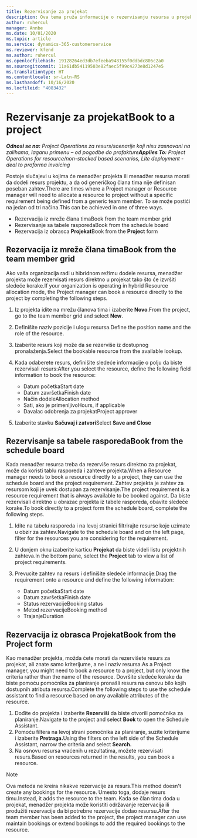 ```yaml
---
title: Rezervisanje za projekat
description: Ova tema pruža informacije o rezervisanju resursa u projekat.
author: ruhercul
manager: Annbe
ms.date: 10/01/2020
ms.topic: article
ms.service: dynamics-365-customerservice
ms.reviewer: kfend
ms.author: ruhercul
ms.openlocfilehash: 19128264ed3db7efeeba948155f0ddbdc806c2a0
ms.sourcegitcommit: 11a61db54119503e82faec5f99c4273e8d1247e5
ms.translationtype: HT
ms.contentlocale: sr-Latn-RS
ms.lasthandoff: 10/16/2020
ms.locfileid: "4083432"
---
```

# <a name="book-to-a-project"></a><span data-ttu-id="564f7-103">Rezervisanje za projekat</span><span class="sxs-lookup"><span data-stu-id="564f7-103">Book to a project</span></span>

<span data-ttu-id="564f7-104">_**Odnosi se na:** Project Operations za resurs/scenarije koji nisu zasnovani na zalihama, laganu primenu – od pogodbe do profakture_</span><span class="sxs-lookup"><span data-stu-id="564f7-104">_**Applies To:** Project Operations for resource/non-stocked based scenarios, Lite deployment - deal to proforma invoicing_</span></span>

<span data-ttu-id="564f7-105">Postoje slučajevi u kojima će menadžer projekta ili menadžer resursa morati da dodeli resurs projektu, a da od generičkog člana tima nije definisan poseban zahtev.</span><span class="sxs-lookup"><span data-stu-id="564f7-105">There are times where a Project manager or Resource manager will need to allocate a resource to project without a specific requirement being defined from a generic team member.</span></span> <span data-ttu-id="564f7-106">To se može postići na jedan od tri načina.</span><span class="sxs-lookup"><span data-stu-id="564f7-106">This can be achieved in one of three ways.</span></span>

- <span data-ttu-id="564f7-107">Rezervacija iz mreže člana tima</span><span class="sxs-lookup"><span data-stu-id="564f7-107">Book from the team member grid</span></span>
- <span data-ttu-id="564f7-108">Rezervisanje sa tabele rasporeda</span><span class="sxs-lookup"><span data-stu-id="564f7-108">Book from the schedule board</span></span>
- <span data-ttu-id="564f7-109">Rezervacija iz obrasca **Projekat**</span><span class="sxs-lookup"><span data-stu-id="564f7-109">Book from the **Project** form</span></span>

## <a name="book-from-the-team-member-grid"></a><span data-ttu-id="564f7-110">Rezervacija iz mreže člana tima</span><span class="sxs-lookup"><span data-stu-id="564f7-110">Book from the team member grid</span></span>

<span data-ttu-id="564f7-111">Ako vaša organizacija radi u hibridnom režimu dodele resursa, menadžer projekta može rezervisati resurs direktno u projekat tako što će izvršiti sledeće korake.</span><span class="sxs-lookup"><span data-stu-id="564f7-111">If your organization is operating in hybrid Resource allocation mode, the Project manager can book a resource directly to the project by completing the following steps.</span></span>

1. <span data-ttu-id="564f7-112">Iz projekta idite na mrežu članova tima i izaberite **Novo**.</span><span class="sxs-lookup"><span data-stu-id="564f7-112">From the project, go to the team member grid and select **New**.</span></span>
2. <span data-ttu-id="564f7-113">Definišite naziv pozicije i ulogu resursa.</span><span class="sxs-lookup"><span data-stu-id="564f7-113">Define the position name and the role of the resource.</span></span>
3. <span data-ttu-id="564f7-114">Izaberite resurs koji može da se rezerviše iz dostupnog pronalaženja.</span><span class="sxs-lookup"><span data-stu-id="564f7-114">Select the bookable resource from the available lookup.</span></span>
4. <span data-ttu-id="564f7-115">Kada odaberete resurs, definišite sledeće informacije o polju da biste rezervisali resurs:</span><span class="sxs-lookup"><span data-stu-id="564f7-115">After you select the resource, define the following field information to book the resource:</span></span>

    - <span data-ttu-id="564f7-116">Datum početka</span><span class="sxs-lookup"><span data-stu-id="564f7-116">Start date</span></span>
    - <span data-ttu-id="564f7-117">Datum završetka</span><span class="sxs-lookup"><span data-stu-id="564f7-117">Finish date</span></span>
    - <span data-ttu-id="564f7-118">Način dodele</span><span class="sxs-lookup"><span data-stu-id="564f7-118">Allocation method</span></span>
    - <span data-ttu-id="564f7-119">Sati, ako je primenljivo</span><span class="sxs-lookup"><span data-stu-id="564f7-119">Hours, if applicable</span></span>
    - <span data-ttu-id="564f7-120">Davalac odobrenja za projekat</span><span class="sxs-lookup"><span data-stu-id="564f7-120">Project approver</span></span>

6. <span data-ttu-id="564f7-121">Izaberite stavku **Sačuvaj i zatvori**</span><span class="sxs-lookup"><span data-stu-id="564f7-121">Select **Save and Close**</span></span>

## <a name="book-from-the-schedule-board"></a><span data-ttu-id="564f7-122">Rezervisanje sa tabele rasporeda</span><span class="sxs-lookup"><span data-stu-id="564f7-122">Book from the schedule board</span></span>

<span data-ttu-id="564f7-123">Kada menadžer resursa treba da rezerviše resurs direktno za projekat, može da koristi tablu rasporeda i zahteve projekta.</span><span class="sxs-lookup"><span data-stu-id="564f7-123">When a Resource manager needs to book a resource directly to a project, they can use the schedule board and the project requirement.</span></span> <span data-ttu-id="564f7-124">Zahtev projekta je zahtev za resursom koji je uvek dostupan za rezervisanje.</span><span class="sxs-lookup"><span data-stu-id="564f7-124">The project requirement is a resource requirement that is always available to be booked against.</span></span> <span data-ttu-id="564f7-125">Da biste rezervisali direktno u obrazac projekta iz tabele rasporeda, obavite sledeće korake.</span><span class="sxs-lookup"><span data-stu-id="564f7-125">To book directly to a project form the schedule board, complete the following steps.</span></span>

1. <span data-ttu-id="564f7-126">Idite na tabelu rasporeda i na levoj stranici filtrirajte resurse koje uzimate u obzir za zahtev.</span><span class="sxs-lookup"><span data-stu-id="564f7-126">Navigate to the schedule board and on the left page, filter for the resources you are considering for the requirement.</span></span>
2. <span data-ttu-id="564f7-127">U donjem oknu izaberite karticu **Projekat** da biste videli listu projektnih zahteva.</span><span class="sxs-lookup"><span data-stu-id="564f7-127">In the bottom pane, select the **Project** tab to view a list of project requirements.</span></span>
3. <span data-ttu-id="564f7-128">Prevucite zahtev na resurs i definišite sledeće informacije:</span><span class="sxs-lookup"><span data-stu-id="564f7-128">Drag the requirement onto a resource and define the following information:</span></span>

    - <span data-ttu-id="564f7-129">Datum početka</span><span class="sxs-lookup"><span data-stu-id="564f7-129">Start date</span></span>
    - <span data-ttu-id="564f7-130">Datum završetka</span><span class="sxs-lookup"><span data-stu-id="564f7-130">Finish date</span></span>
    - <span data-ttu-id="564f7-131">Status rezervacije</span><span class="sxs-lookup"><span data-stu-id="564f7-131">Booking status</span></span>
    - <span data-ttu-id="564f7-132">Metod rezervacije</span><span class="sxs-lookup"><span data-stu-id="564f7-132">Booking method</span></span>
    - <span data-ttu-id="564f7-133">Trajanje</span><span class="sxs-lookup"><span data-stu-id="564f7-133">Duration</span></span>

## <a name="book-from-the-project-form"></a><span data-ttu-id="564f7-134">Rezervacija iz obrasca Projekat</span><span class="sxs-lookup"><span data-stu-id="564f7-134">Book from the Project form</span></span>

<span data-ttu-id="564f7-135">Kao menadžer projekta, možda ćete morati da rezervišete resurs za projekat, ali znate samo kriterijume, a ne i naziv resursa.</span><span class="sxs-lookup"><span data-stu-id="564f7-135">As a Project manager, you might need to book a resource to a project, but only know the criteria rather than the name of the resource.</span></span> <span data-ttu-id="564f7-136">Dovršite sledeće korake da biste pomoću pomoćnika za planiranje pronašli resurs na osnovu bilo kojih dostupnih atributa resursa.</span><span class="sxs-lookup"><span data-stu-id="564f7-136">Complete the following steps to use the schedule assistant to find a resource based on any available attributes of the resource.</span></span> 

1. <span data-ttu-id="564f7-137">Dođite do projekta i izaberite **Rezerviši** da biste otvorili pomoćnika za planiranje.</span><span class="sxs-lookup"><span data-stu-id="564f7-137">Navigate to the project and select **Book** to open the Schedule Assistant.</span></span>
2. <span data-ttu-id="564f7-138">Pomoću filtera na levoj strani pomoćnika za planiranje, suzite kriterijume i izaberite **Pretraga.**</span><span class="sxs-lookup"><span data-stu-id="564f7-138">Using the filters on the left side of the Schedule Assistant, narrow the criteria and select **Search.**</span></span>
3. <span data-ttu-id="564f7-139">Na osnovu resursa vraćenih u rezultatima, možete rezervisati resurs.</span><span class="sxs-lookup"><span data-stu-id="564f7-139">Based on resources returned in the results, you can book a resource.</span></span>

> [!NOTE]
> <span data-ttu-id="564f7-140">Ova metoda ne kreira nikakve rezervacije za resurs.</span><span class="sxs-lookup"><span data-stu-id="564f7-140">This method doesn't create any bookings for the resource.</span></span> <span data-ttu-id="564f7-141">Umesto toga, dodaje resurs timu.</span><span class="sxs-lookup"><span data-stu-id="564f7-141">Instead, it adds the resource to the team.</span></span> <span data-ttu-id="564f7-142">Kada se član tima doda u projekat, menadžer projekta može koristiti održavanje rezervacija ili produžiti rezervacije da bi potrebne rezervacije dodao resursu.</span><span class="sxs-lookup"><span data-stu-id="564f7-142">After the team member has been added to the project, the project manager can use maintain bookings or extend bookings to add the required bookings to the resource.</span></span>
